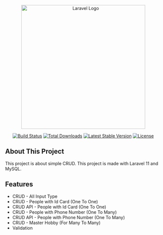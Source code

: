 <p align="center"><a href="https://laravel.com" target="_blank"><img src="https://raw.githubusercontent.com/laravel/art/master/logo-lockup/5%20SVG/2%20CMYK/1%20Full%20Color/laravel-logolockup-cmyk-red.svg" width="400" alt="Laravel Logo"></a></p>

<p align="center">
<a href="https://github.com/laravel/framework/actions"><img src="https://github.com/laravel/framework/workflows/tests/badge.svg" alt="Build Status"></a>
<a href="https://packagist.org/packages/laravel/framework"><img src="https://img.shields.io/packagist/dt/laravel/framework" alt="Total Downloads"></a>
<a href="https://packagist.org/packages/laravel/framework"><img src="https://img.shields.io/packagist/v/laravel/framework" alt="Latest Stable Version"></a>
<a href="https://packagist.org/packages/laravel/framework"><img src="https://img.shields.io/packagist/l/laravel/framework" alt="License"></a>
</p>

## About This Project

This project is about simple CRUD.
This project is made with Laravel 11 and MySQL.

## Features
<ul>
    <li>CRUD - All Input Type</li>
    <li>CRUD - People with Id Card (One To One)</li>
    <li>CRUD API - People with Id Card (One To One)</li>
    <li>CRUD - People with Phone Number (One To Many)</li>
    <li>CRUD API - People with Phone Number (One To Many)</li>
    <li>CRUD - Master Hobby (For Many To Many)</li>
    <li>Validation</li>
</ul>
